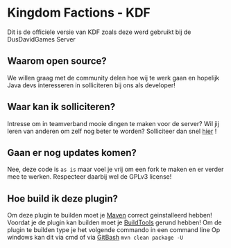 Kingdom Factions - KDF
======================
Dit is de officiele versie van KDF zoals deze werd gebruikt bij de DusDavidGames Server

Waarom open source?
-------------------
We willen graag met de community delen hoe wij te werk gaan en hopelijk Java devs interesseren in solliciteren bij ons als developer!

Waar kan ik solliciteren?
-------------------------
Intresse om in teamverband mooie dingen te maken voor de server? Wil jij leren van anderen om zelf nog beter te worden? Solliciteer dan snel [hier](http://ddg.fyi/devs) !

Gaan er nog updates komen?
--------------------------
Nee, deze code is `as is` maar voel je vrij om een fork te maken en er verder mee te werken. Respecteer daarbij wel de GPLv3 license!

Hoe build ik deze plugin?
--------------------------
Om deze plugin te builden moet je [Maven](https://maven.apache.org/) correct geinstalleerd hebben!
Voordat je de plugin kan builden moet je [BuildTools](https://www.spigotmc.org/threads/buildtools-updates-information.42865/) gerund hebben! Om de plugin te builden type je het volgende commando in een command line
Op windows kan dit via cmd of via [GitBash](https://git-for-windows.github.io/)
`mvn clean package -U`
